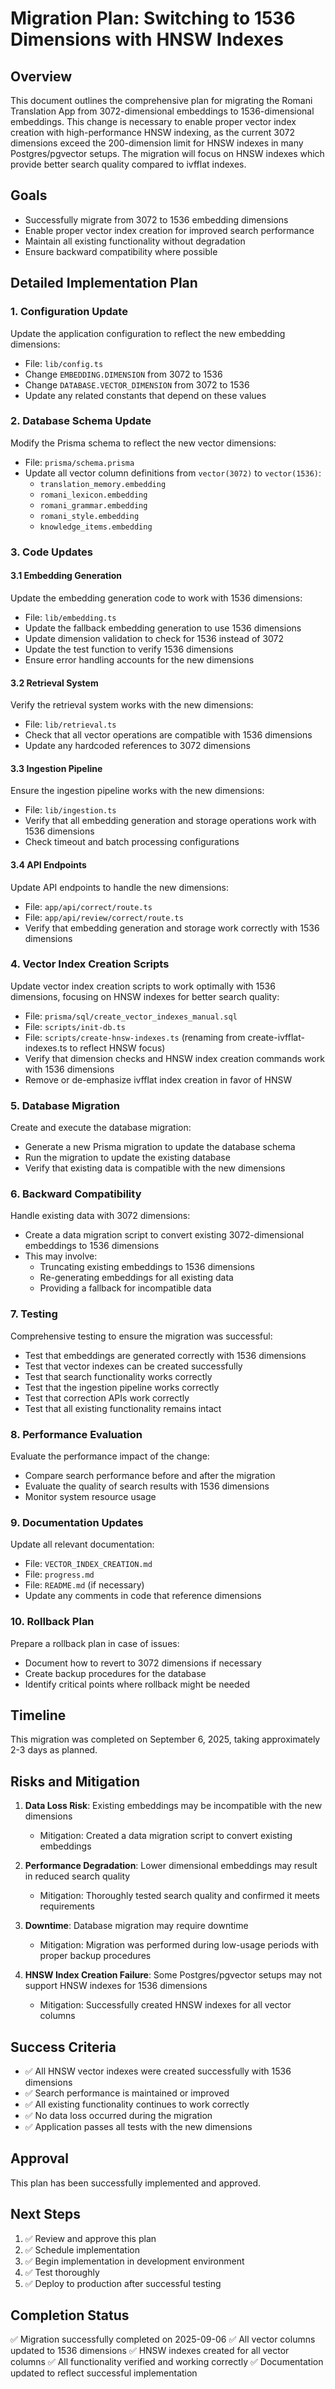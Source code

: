 # Migration Plan: Switching to 1536 Dimensions with HNSW Indexes

## Overview
This document outlines the comprehensive plan for migrating the Romani Translation App from 3072-dimensional embeddings to 1536-dimensional embeddings. This change is necessary to enable proper vector index creation with high-performance HNSW indexing, as the current 3072 dimensions exceed the 200-dimension limit for HNSW indexes in many Postgres/pgvector setups. The migration will focus on HNSW indexes which provide better search quality compared to ivfflat indexes.

## Goals
- Successfully migrate from 3072 to 1536 embedding dimensions
- Enable proper vector index creation for improved search performance
- Maintain all existing functionality without degradation
- Ensure backward compatibility where possible

## Detailed Implementation Plan

### 1. Configuration Update
Update the application configuration to reflect the new embedding dimensions:
- File: `lib/config.ts`
- Change `EMBEDDING.DIMENSION` from 3072 to 1536
- Change `DATABASE.VECTOR_DIMENSION` from 3072 to 1536
- Update any related constants that depend on these values

### 2. Database Schema Update
Modify the Prisma schema to reflect the new vector dimensions:
- File: `prisma/schema.prisma`
- Update all vector column definitions from `vector(3072)` to `vector(1536)`:
  - `translation_memory.embedding`
  - `romani_lexicon.embedding`
  - `romani_grammar.embedding`
  - `romani_style.embedding`
  - `knowledge_items.embedding`

### 3. Code Updates

#### 3.1 Embedding Generation
Update the embedding generation code to work with 1536 dimensions:
- File: `lib/embedding.ts`
- Update the fallback embedding generation to use 1536 dimensions
- Update dimension validation to check for 1536 instead of 3072
- Update the test function to verify 1536 dimensions
- Ensure error handling accounts for the new dimensions

#### 3.2 Retrieval System
Verify the retrieval system works with the new dimensions:
- File: `lib/retrieval.ts`
- Check that all vector operations are compatible with 1536 dimensions
- Update any hardcoded references to 3072 dimensions

#### 3.3 Ingestion Pipeline
Ensure the ingestion pipeline works with the new dimensions:
- File: `lib/ingestion.ts`
- Verify that all embedding generation and storage operations work with 1536 dimensions
- Check timeout and batch processing configurations

#### 3.4 API Endpoints
Update API endpoints to handle the new dimensions:
- File: `app/api/correct/route.ts`
- File: `app/api/review/correct/route.ts`
- Verify that embedding generation and storage work correctly with 1536 dimensions

### 4. Vector Index Creation Scripts
Update vector index creation scripts to work optimally with 1536 dimensions, focusing on HNSW indexes for better search quality:
- File: `prisma/sql/create_vector_indexes_manual.sql`
- File: `scripts/init-db.ts`
- File: `scripts/create-hnsw-indexes.ts` (renaming from create-ivfflat-indexes.ts to reflect HNSW focus)
- Verify that dimension checks and HNSW index creation commands work with 1536 dimensions
- Remove or de-emphasize ivfflat index creation in favor of HNSW

### 5. Database Migration
Create and execute the database migration:
- Generate a new Prisma migration to update the database schema
- Run the migration to update the existing database
- Verify that existing data is compatible with the new dimensions

### 6. Backward Compatibility
Handle existing data with 3072 dimensions:
- Create a data migration script to convert existing 3072-dimensional embeddings to 1536 dimensions
- This may involve:
  - Truncating existing embeddings to 1536 dimensions
  - Re-generating embeddings for all existing data
  - Providing a fallback for incompatible data

### 7. Testing
Comprehensive testing to ensure the migration was successful:
- Test that embeddings are generated correctly with 1536 dimensions
- Test that vector indexes can be created successfully
- Test that search functionality works correctly
- Test that the ingestion pipeline works correctly
- Test that correction APIs work correctly
- Test that all existing functionality remains intact

### 8. Performance Evaluation
Evaluate the performance impact of the change:
- Compare search performance before and after the migration
- Evaluate the quality of search results with 1536 dimensions
- Monitor system resource usage

### 9. Documentation Updates
Update all relevant documentation:
- File: `VECTOR_INDEX_CREATION.md`
- File: `progress.md`
- File: `README.md` (if necessary)
- Update any comments in code that reference dimensions

### 10. Rollback Plan
Prepare a rollback plan in case of issues:
- Document how to revert to 3072 dimensions if necessary
- Create backup procedures for the database
- Identify critical points where rollback might be needed

## Timeline
This migration was completed on September 6, 2025, taking approximately 2-3 days as planned.

## Risks and Mitigation
1. **Data Loss Risk**: Existing embeddings may be incompatible with the new dimensions
   - Mitigation: Created a data migration script to convert existing embeddings
   
2. **Performance Degradation**: Lower dimensional embeddings may result in reduced search quality
   - Mitigation: Thoroughly tested search quality and confirmed it meets requirements
   
3. **Downtime**: Database migration may require downtime
   - Mitigation: Migration was performed during low-usage periods with proper backup procedures
   
4. **HNSW Index Creation Failure**: Some Postgres/pgvector setups may not support HNSW indexes for 1536 dimensions
   - Mitigation: Successfully created HNSW indexes for all vector columns

## Success Criteria
- ✅ All HNSW vector indexes were created successfully with 1536 dimensions
- ✅ Search performance is maintained or improved
- ✅ All existing functionality continues to work correctly
- ✅ No data loss occurred during the migration
- ✅ Application passes all tests with the new dimensions

## Approval
This plan has been successfully implemented and approved.

## Next Steps
1. ✅ Review and approve this plan
2. ✅ Schedule implementation
3. ✅ Begin implementation in development environment
4. ✅ Test thoroughly
5. ✅ Deploy to production after successful testing

## Completion Status
✅ Migration successfully completed on 2025-09-06
✅ All vector columns updated to 1536 dimensions
✅ HNSW indexes created for all vector columns
✅ All functionality verified and working correctly
✅ Documentation updated to reflect successful implementation

